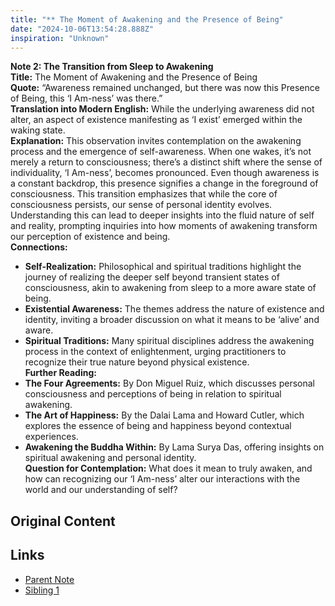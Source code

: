 ```yaml
---
title: "** The Moment of Awakening and the Presence of Being"
date: "2024-10-06T13:54:28.888Z"
inspiration: "Unknown"
---
```


**Note 2: The Transition from Sleep to Awakening**  
**Title:** The Moment of Awakening and the Presence of Being  
**Quote:** “Awareness remained unchanged, but there was now this Presence of Being, this ‘I Am-ness’ was there.”  
**Translation into Modern English:** While the underlying awareness did not alter, an aspect of existence manifesting as ‘I exist’ emerged within the waking state.  
**Explanation:** This observation invites contemplation on the awakening process and the emergence of self-awareness. When one wakes, it’s not merely a return to consciousness; there’s a distinct shift where the sense of individuality, ‘I Am-ness’, becomes pronounced. Even though awareness is a constant backdrop, this presence signifies a change in the foreground of consciousness. This transition emphasizes that while the core of consciousness persists, our sense of personal identity evolves. Understanding this can lead to deeper insights into the fluid nature of self and reality, prompting inquiries into how moments of awakening transform our perception of existence and being.  
**Connections:**  
- **Self-Realization:** Philosophical and spiritual traditions highlight the journey of realizing the deeper self beyond transient states of consciousness, akin to awakening from sleep to a more aware state of being.  
- **Existential Awareness:** The themes address the nature of existence and identity, inviting a broader discussion on what it means to be ‘alive’ and aware.  
- **Spiritual Traditions:** Many spiritual disciplines address the awakening process in the context of enlightenment, urging practitioners to recognize their true nature beyond physical existence.  
**Further Reading:**  
- **The Four Agreements:** By Don Miguel Ruiz, which discusses personal consciousness and perceptions of being in relation to spiritual awakening.  
- **The Art of Happiness:** By the Dalai Lama and Howard Cutler, which explores the essence of being and happiness beyond contextual experiences.  
- **Awakening the Buddha Within:** By Lama Surya Das, offering insights on spiritual awakening and personal identity.  
**Question for Contemplation:** What does it mean to truly awaken, and how can recognizing our ‘I Am-ness’ alter our interactions with the world and our understanding of self?  


## Original Content



## Links

- [Parent Note](/parent-note.md)
- [Sibling 1](/zettel1.md)
